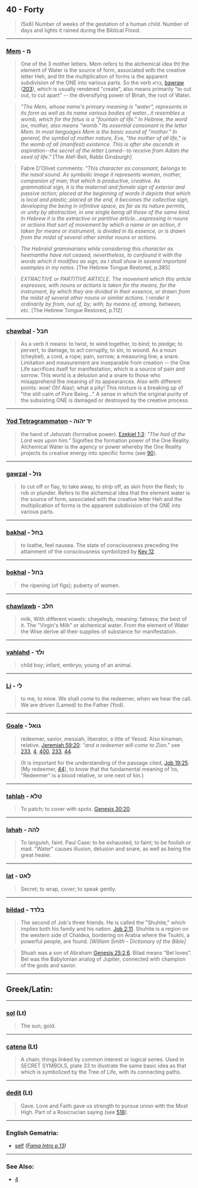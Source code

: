 ## 40 - Forty
> (5x8) Number of weeks of the gestation of a human child. Number of days and lights it rained during the Biblical Flood.

---

### [Mem](/keys/M) - מ
> One of the 3 mother letters. Mem refers to the alchemical idea tht the element of Water is the source of form, associated with the creative letter Heh, and tht the multiplication of forms is the apparent subdivision of the ONE into various parts. So the verb ברא, [bawraw](/keys/BRA) ([203](203)), which is usually rendered "create", also means primarily "to cut out, to cut apart" -- the diversifying power of Binah, the root of Water.

> *"The Mem, whose name's primary meaning is "water", represents in its form as well as its name various bodies of water...it resembles a womb, which for the fetus is a "fountain of life." In Hebrew, the word אם, mother, also means "womb." Its essential consonant is the letter Mem. In most languages Mem is the basic sound of "mother." In general, the symbol of mother nature, Eve, "the mother of all life," is the womb of all (manifest) existence. This is after she ascends in aspiration--the secret of the letter Lamed--to receive from Adam the seed of life."* [The Alef-Beit, Rabbi Ginsburgh]

> Fabre D'Olivet comments: *"This character as consonant, belongs to the nasal sound. As symbolic image it represents woman, mother, companion of man; that which is productive, creative. As grammatical sign, it is the maternal and female sign of exterior and passive action; placed at the beginning of words it depicts that which is local and plastic; placed at the end, it becomes the collective sign, developing the being in infinitive space, as far as its nature permits, or unity by abstraction, in one single being all those of the same kind. In Hebrew it is the extractive or partitive article...expressing in nouns or actions that sort of movement by which a name or an action, it taken for means or instrument, is divided in its essence, or is drawn from the midst of several other similar nouns or actions.*

> *The Hebraist grammarians while considering this character as heemanthe have not ceased, nevertheless, to confound it with the words which it modifies as sign, as I shall show in several important examples in my notes.* [The Hebrew Tongue Restored, p.385]

> *EXTRACTIVE or PARTITIVE ARTICLE. The movement which this article expresses, with nouns or actions is taken for the means, for the instrument, by which they are divided in their essence, or drawn from the midst of several other nouns or similar actions. I render it ordinarily by from, out of, by; with, by means of, among, between, etc.* [The Hebrew Tongue Restored, p.112]

---

### [chawbal](/keys/ChBL) - חבל
> As a verb it means: to twist, to wind together, to bind; to pledge; to pervert, to damage, to act corruptly, to sin, to wound. As a noun (cheybel), a cord, a rope; pain, sorrow; a measuring line; a snare. Limitation and measurement are inseparable from creation -- the One Life sacrifices itself for manifestation, which is a source of pain and sorrow. This world is a delusion and a snare to those who misapprehend the meaning of its appearances. Also with different points: woe! Oh! Alas!; what a pity! This mixture is a breaking up of "the still calm of Pure Being..." A sense in which the original purity of the subsisting ONE is damaged or destroyed by the creative process.

---

### [Yod Tetragrammaton](/keys/ID.IHVH) - יד יהוה
> the hand of Jehovah (formative power). [Ezekiel 1:3](http://biblehub.com/ezekiel/1-3.htm): *"The had of the Lord was upon him."* Signifies the formation power of the One Reality. Alchemical Water is the agency or power whereby the One Reality projects its creative energy into specific forms (see [90](90)).

---

### [gawzal](/keys/GZL) - גזל
> to cut off or flay, to take away, to strip off, as skin from the flesh; to rob or plunder. Refers to the alchemical idea that the element water is the source of form, associated with the creative letter Heh and the multiplication of forms is the apparent subdivision of the ONE into various parts.

---

### [bakhal](/keys/BChL) - בחל
> to loathe, feel nausea. The state of consciousness preceding the attainment of the consciousness symbolized by [Key 12](12).

---

### [bokhal](/keys/BChL) - בחל
> the ripening (of figs); puberty of women.

---

### [chawlawb](/keys/ChLB) - חלב
> milk, With different vowels: cheyeleyb, meaning: fatness; the best of it. The "Virgin's Milk" or alchemical water. From the element of Water the Wise derive all their supplies of substance for manifestation.

---

### [vahlahd](/keys/VLD) - ולד
> child boy; infant, embryo; young of an animal.

---

### [Li](/keys/LI) - לי
> to me, to mine. We shall come to the redeemer, when we hear the call. We are driven (Lamed) to the Father (Yod).

---

### [Goale](/keys/GVAL) - גואל
> redeemer, savior, messiah, liberator, a title of Yesod. Also kinsman, relative. [Jeremiah 59:20](http://biblehub.com/jeremiah/59-20.htm): *"and a redeemer will come to Zion."* see [233](233), [4](4), [400](400), [233](233), [44](44).

> (It is important for the understanding of the passage cited, [Job 19:25](http://biblehub.com/job/19-25.htm). (My redeemer, [44](44)), to know that the fundamental meaning of גול, "Redeemer" is a blood relative, or one next of kin.)

---

### [tahlah](/keys/TLA) - טלא
> To patch; to cover with spots. [Genesis 30:20](http://biblehub.com/genesis/30-20.htm).

---

### [lahah](/keys/LHH) - להה
> To languish, faint. Paul Case: to be exhausted, to faint; to be foolish or mad. "Water" causes illusion, delusion and snare, as well as being the great healer.

---

### [lat](/keys/LAT) - לאט
> Secret; to wrap, cover; to speak gently.

---

### [bildad](/keys/BLDD) - בלדד
> The second of Job's three friends. He is called the "Shuhite," which implies both his family and his nation. [Job 2:11](http://biblehub.com/job/2-11.htm). Shuhite is a region on the western side of Chaldea, bordering on Arabia where the Tsukhi, a powerful people, are found. *[William Smith - Dictionary of the Bible]*

> Shuah was a son of Abraham [Genesis 25:2,6](https://www.biblegateway.com/passage/?search=genesis%2025%3A2,6&version=KJV;WLC). Bilad means "Bel loves". Bel was the Babylonian analog of Jupiter, connected with champion of the gods and savior.

---

## Greek/Latin:

---

### [sol](/latin?word=sol) (Lt)
> The sun; gold.

---

### [catena](/latin?word=catena) (Lt)
> A chain; things linked by common interest or logical series. Used in SECRET SYMBOLS, plate 33 to illustrate the same basic idea as that which is symbolized by the Tree of Life, with its connecting paths.

---

### [dedit](/latin?word=dedit) (Lt)
> Gave. Love and Faith gave us strength to pursue union with the Most High. Part of a Rosicrucian saying (see [518](518)).

---

### English Gematria:

- [self](/english?word=self) *([Fama Intro p.13](https://archive.org/stream/fameconfessionof00vaug#page/n13))*

---

### See Also:

- [4](4)